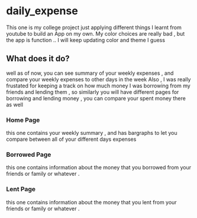 # daily_expense
This one is my college project just applying different things I learnt from youtube to build an App on my own.
My color choices are really bad , but the app is function .. I will keep updating color and theme I guess 

## What does it do?
well as of now, you can see summary of your weekly expenses , and compare your weekly expenses to other days in the week 
Also , I was really frustated for keeping a track on how much money I was borrowing from my friends and lending them , so similarly you will have different pages for borrowing and lending money , you can compare your spent money there as well

### Home Page
this one contains your weekly summary , and has bargraphs to let you compare between all of your different days expenses 

### Borrowed Page
this one contains information about the money that you borrowed from your friends or family or whatever .

### Lent Page
this one contains information about the money that you lent from your friends or family or whatever .
